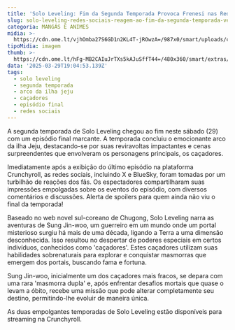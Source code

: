 ```yaml
---
title: 'Solo Leveling: Fim da Segunda Temporada Provoca Frenesi nas Redes Sociais'
slug: solo-leveling-redes-sociais-reagem-ao-fim-da-segunda-temporada-veja
categoria: MANGÁS E ANIMES
midia: >-
  https://cdn.ome.lt/vjhOmba27S6GD1n2KL4T-jROwzA=/987x0/smart/uploads/conteudo/fotos/sololevelingvariante.jpg
tipoMidia: imagem
thumb: >-
  https://cdn.ome.lt/hFg-MB2CAIuJrTXs5kAJuSffT44=/480x360/smart/extras/conteudos/sololevelingvariante.jpg
data: '2025-03-29T19:04:53.139Z'
tags:
  - solo leveling
  - segunda temporada
  - arco da ilha jeju
  - caçadores
  - episódio final
  - redes sociais
---
```


A segunda temporada de Solo Leveling chegou ao fim neste sábado (29) com um episódio final marcante. A temporada concluiu o emocionante arco da ilha Jeju, destacando-se por suas reviravoltas impactantes e cenas surpreendentes que envolveram os personagens principais, os caçadores.

Imediatamente após a exibição do último episódio na plataforma Crunchyroll, as redes sociais, incluindo X e BlueSky, foram tomadas por um turbilhão de reações dos fãs. Os espectadores compartilharam suas impressões empolgadas sobre os eventos do episódio, com diversos comentários e discussões. Alerta de spoilers para quem ainda não viu o final da temporada!

Baseado no web novel sul-coreano de Chugong, Solo Leveling narra as aventuras de Sung Jin-woo, um guerreiro em um mundo onde um portal misterioso surgiu há mais de uma década, ligando a Terra a uma dimensão desconhecida. Isso resultou no despertar de poderes especiais em certos indivíduos, conhecidos como 'caçadores'. Estes caçadores utilizam suas habilidades sobrenaturais para explorar e conquistar masmorras que emergem dos portais, buscando fama e fortuna.

Sung Jin-woo, inicialmente um dos caçadores mais fracos, se depara com uma rara 'masmorra dupla' e, após enfrentar desafios mortais que quase o levam a óbito, recebe uma missão que pode alterar completamente seu destino, permitindo-lhe evoluir de maneira única.

As duas empolgantes temporadas de Solo Leveling estão disponíveis para streaming na Crunchyroll.
